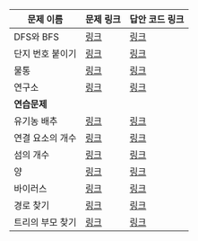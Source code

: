 |문제 이름|문제 링크|답안 코드 링크|
|---|---|---|
|DFS와 BFS|[링크](boj.kr/1260)|[링크]()|
|단지 번호 붙이기|[링크](boj.kr/2667)|[링크]()|
|물통|[링크](boj.kr/2251)|[링크]()|
|연구소|[링크](boj.kr/14502)|[링크]()|
|**연습문제**|||
|유기농 배추|[링크](boj.kr/1012)|[링크]()|
|연결 요소의 개수|[링크](boj.kr/11724)|[링크]()|
|섬의 개수|[링크](boj.kr/4963)|[링크]()|
|양|[링크](boj.kr/3184)|[링크]()|
|바이러스|[링크](boj.kr/2606)|[링크]()|
|경로 찾기|[링크](boj.kr/11403)|[링크]()|
|트리의 부모 찾기|[링크](boj.kr/11725)|[링크]()|
